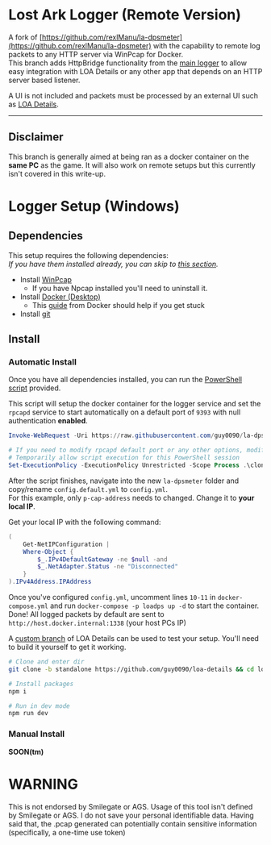 # Lost Ark Logger (Remote Version)

A fork of [https://github.com/rexlManu/la-dpsmeter](https://github.com/rexlManu/la-dpsmeter) with the capability to remote log packets to any HTTP server via WinPcap for Docker.  
This branch adds HttpBridge functionality from the [main logger](https://github.com/shalzuth/LostArkLogger) to allow easy integration with LOA Details or any other app that depends on an HTTP server based listener.  

A UI is not included and packets must be processed by an external UI such as [LOA Details](https://github.com/karaeren/loa-details).  

---
## Disclaimer
This branch is generally aimed at being ran as a docker container on the **same PC** as the game. It will also work on remote setups but this currently isn't covered in this write-up.

# Logger Setup (Windows)

## Dependencies

This setup requires the following dependencies:  
*If you have them installed already, you can skip to [this section](#automatic).*
- Install [WinPcap](https://www.winpcap.org/install/bin/WinPcap_4_1_3.exe)
  - If you have Npcap installed you'll need to uninstall it.
- Install [Docker (Desktop)](https://desktop.docker.com/win/main/amd64/Docker%20Desktop%20Installer.exe)
  - This [guide](https://docs.docker.com/desktop/install/windows-install/) from Docker should help if you get stuck
- Install [git](https://github.com/git-for-windows/git/releases/download/v2.37.3.windows.1/Git-2.37.3-64-bit.exe)

## Install

### Automatic Install
Once you have all dependencies installed, you can run the [PowerShell script](https://github.com/guy0090/la-dpsmeter/blob/standalone/install.ps1) provided.  

This script will setup the docker container for the logger service and set the `rpcapd` service to start automatically on a default port of `9393` with null authentication **enabled**.  

```PowerShell
Invoke-WebRequest -Uri https://raw.githubusercontent.com/guy0090/la-dpsmeter/standalone/clone_install.ps1 -OutFile .\clone_install.ps1

# If you need to modify rpcapd default port or any other options, modify the script before running it
# Temporarily allow script execution for this PowerShell session
Set-ExecutionPolicy -ExecutionPolicy Unrestricted -Scope Process .\clone_install.ps1
```

After the script finishes, navigate into the new `la-dpsmeter` folder and copy/rename `config.default.yml` to `config.yml`.  
For this example, only `p-cap-address` needs to changed. Change it to **your local IP**.

Get your local IP with the following command:
```PowerShell
(
    Get-NetIPConfiguration |
    Where-Object {
        $_.IPv4DefaultGateway -ne $null -and
        $_.NetAdapter.Status -ne "Disconnected"
    }
).IPv4Address.IPAddress
```

Once you've configured `config.yml`, uncomment lines `10-11` in `docker-compose.yml` and run `docker-compose -p loadps up -d` to start the container.  
Done! All logged packets by default are sent to `http://host.docker.internal:1338` (your host PCs IP)  

A [custom branch](https://github.com/guy0090/loa-details/tree/standalone) of LOA Details can be used to test your setup. You'll need to build it yourself to get it working.

```bash
# Clone and enter dir
git clone -b standalone https://github.com/guy0090/loa-details && cd loa-details

# Install packages
npm i

# Run in dev mode
npm run dev
```

### Manual Install
**SOON(tm)**

# WARNING
This is not endorsed by Smilegate or AGS. Usage of this tool isn't defined by Smilegate or AGS. I do not save your personal identifiable data. Having said that, the .pcap generated can potentially contain sensitive information (specifically, a one-time use token)
  
